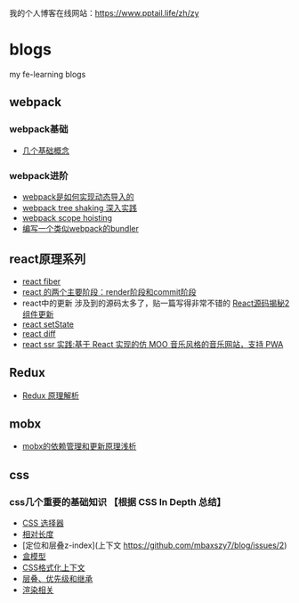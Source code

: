 我的个人博客在线网站：https://www.pptail.life/zh/zy

# blogs
my fe-learning blogs

## webpack
### webpack基础
- [几个基础概念](https://github.com/mbaxszy7/blog/issues/12)
### webpack进阶
- [webpack是如何实现动态导入的](https://github.com/mbaxszy7/blog/issues/1)
- [webpack tree shaking 深入实践](https://github.com/mbaxszy7/blog/issues/9)
- [webpack scope hoisting](https://github.com/mbaxszy7/blog/issues/10)
- [编写一个类似webpack的bundler](https://github.com/mbaxszy7/blog/issues/13)

## react原理系列
- [react fiber](https://github.com/mbaxszy7/blog/issues/14)
- [react 的两个主要阶段：render阶段和commit阶段](https://github.com/mbaxszy7/blog/issues/16)
- react中的更新 涉及到的源码太多了，贴一篇写得非常不错的 [React源码揭秘2 组件更新](https://juejin.im/post/5eb9030b6fb9a043333c6071#heading-10)
- [react setState](https://github.com/mbaxszy7/blog/issues/15)
- [react diff](https://github.com/mbaxszy7/blog/issues/17)
- [react ssr 实践:基于 React 实现的仿 MOO 音乐风格的音乐网站，支持 PWA](https://github.com/mbaxszy7/pika-music)

## Redux
- [Redux 原理解析](https://github.com/mbaxszy7/blog/issues/18)

## mobx
- [mobx的依赖管理和更新原理浅析](https://github.com/mbaxszy7/blog/issues/20)

## css
### css几个重要的基础知识 【根据 CSS In Depth 总结】
- [CSS 选择器](https://github.com/mbaxszy7/blog/issues/5)
- [相对长度](https://github.com/mbaxszy7/blog/issues/6)
- [定位和层叠z-index](上下文 https://github.com/mbaxszy7/blog/issues/2)
- [盒模型](https://github.com/mbaxszy7/blog/issues/3)
- [CSS格式化上下文](https://github.com/mbaxszy7/blog/issues/4)
- [层叠、优先级和继承](https://github.com/mbaxszy7/blog/issues/7)
- [渲染相关](https://github.com/mbaxszy7/blog/issues/8)








